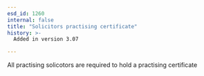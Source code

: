 ```yaml
---
esd_id: 1260
internal: false
title: "Solicitors practising certificate"
history: >-
  Added in version 3.07

---
```


All practising solicotors are required to hold a practising certificate

